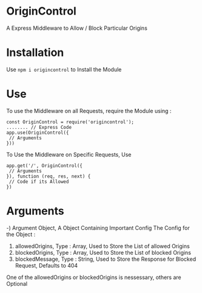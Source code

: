 # OriginControl

A Express Middleware to Allow / Block Particular Origins

# Installation 

Use `npm i origincontrol` to Install the Module

# Use

To use the Middleware on all Requests, require the Module using :

```
const OriginControl = require('origincontrol');
........ // Express Code
app.use(OriginControl({
 // Arguments
}))
```

To Use the Middleware on Specific Requests, Use 

```
app.get('/', OriginControl({
 // Arguments
}), function (req, res, next) {
 // Code if its Allowed
})
```

# Arguments 

-) Argument Object, A  Object Containing Important Config 
The Config for the Object :

1) allowedOrigins, Type : Array, Used to Store the List of allowed Origins
2) blockedOrigins, Type : Array, Used to Store the List of blocked Origins
3) blockedMessage, Type : String, Used to Store the Response for Blocked Request, Defaults to 404

One of the allowedOrigins or blockedOrigins is nessessary, others are Optional